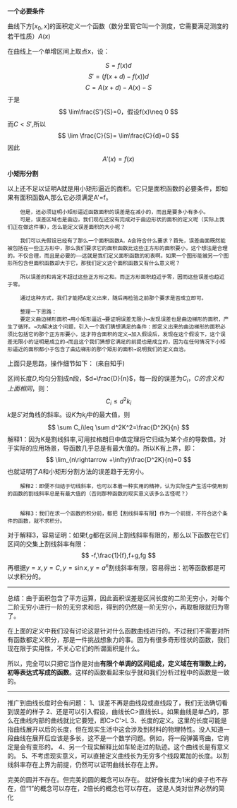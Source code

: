 **一个必要条件**

曲线下方$[x_0,x]$的面积定义一个函数（数分里管它叫一个测度，它需要满足测度的若干性质）$A(x)$



在曲线上一个单增区间上取点x，设：

$$
S=f(x)d
$$
$$
S'=(f(x+d)-f(x))d 
$$
$$
C=A(x+d)-A(x)-S
$$
于是
$$
\lim\frac{S'}{S}=0，假设f(x)\neq 0
$$
而$C<S'$,所以
$$
\lim \frac{C}{S}=
\lim\frac{C}{d}=0
$$
因此
$$
A'(x)=f(x)
$$

**小矩形分割**



以上还不足以证明A就是用小矩形逼近的面积。它只是面积函数的必要条件，即如果有面积函数A,那么它必须满足A'=f。


        但是，还必须证明小矩形逼近函数面积的误差是在减小的，而且是要多小有多小。
        可是，误差区域也是曲边，我们现在还没有完成对于曲边形状的面积的定义呢（实际上我们正在做这件事），怎么能定义误差面积的大小呢？

        我们可以先假设已经有了那么一个面积函数A，A会符合什么要求？首先，误差曲面既然能被包括在一些正方形中，那么我们要求它的面积函数比这些正方形的面积要小，这个想法是合理的。不仅合理，而且是必要的——这就是我们定义面积函数的初衷啊。如果一个图形能被另一个图形所包含但面积函数却大于它，那我们定义这个面积函数又有什么意义呢？

        所以误差的和肯定不超过这些正方形之和。而正方形面积趋近于零，因而这些误差也趋近于零。

        通过这种方式，我们才能把A定义出来，随后再检验之前那个要求是否成立即可。

        整理一下思路：
        要定义曲边梯形面积→用小矩形逼近→要证明误差无限小→发现误差也是曲边梯形的面积，产生了循环。→为解决这个问题，引入一个我们猜想满足的条件：即定义出来的曲边梯形的面积必须比包括它的那个正方形要小，这才符合面积的定义→加入假设后，发现在这个假设下，这个误差无限小的证明是成立的→而且这个我们猜想它满足的前提也是成立的，因为在任何情况下小矩形逼近的面积都小于包含了曲边梯形的那个矩形的面积→说明我们的定义自洽。

上面只是思路，操作细节如下：
(来自知乎)

区间长度$D$,均匀分割成n段，$d=\frac{D}{n}$，每一段的误差为$C_i，C的含义和上面相同$，则：
$$
C_i\leq d^2k_i
$$
$k$是$S'$对角线的斜率。设$K$为$k_i$中的最大值，则
$$
\sum C_i\leq \sum d^2K^2=\frac{D^2K}{n}
$$
        解释1：因为K是割线斜率,可用拉格朗日中值定理将它归结为某个点的导数值。对于实际的应用场景，导函数几乎总是有最大值的。所以K有上界，即：
$$
\lim_{n\rightarrow +\infty}\frac{D^2K}{n}=0
$$
也就证明了$A$和小矩形分割方法的误差趋于无穷小。


        解释2：即便不归结于切线斜率，也可以本着一种实用的精神，认为实际生产生活中使用到的函数的割线斜率总是有最大值的（否则那种函数的现实意义该多么古怪呢？）


        解释3：我们在求一个函数的积分前，都把【割线斜率有限】作为一个前提，不符合这个条件的函数，就不求积分。

对于解释3，容易证明：如果f,g都在区间上割线斜率有限的，那么以下函数在它们区间的交集上割线斜率有限：
$$
-f,\frac{1}{f},f+g,fg
$$
再根据$y=x,y=C,y=\sin x,y=a^x$割线斜率有限，容易得出：初等函数都是可以求积分的。

---

总结：由于面积包含了平方运算，因此面积误差是区间长度的二阶无穷小，对每个二阶无穷小进行一阶的无穷求和后，得到的仍然是一阶无穷小，再取极限就归为零了。

在上面的定义中我们没有讨论这是针对什么函数曲线进行的。不过我们不需要对所有函数都定义积分，那是一件挑战想象力的事。因为有很多奇形怪状的函数，我们现在限于实用性，不关心它们的所谓面积是什么。

所以，完全可以只把它当作是对由**有限个单调的区间组成，定义域在有理数上的，初等表达式写成的函数**。这样的函数看起来似乎就和我们分析过程中的函数是一致的。

---

推广到曲线长度时会有问题：
1、误差不再是曲线段或直线段了，我们无法确切看到误差的样子
2、还是可以引入假设，曲线长C>直线长L。如果曲线是单凸的，那么在曲线内部的曲线就比它要短，即C>C'>L
3、长度的定义。这里的长度可能是指曲线展开以后的长度，但在现实生活中这会涉及到材料的物理特性。没人知道一段曲线在展开后应该是多长，这不是一个数学问题。例如，将一段弹簧弯曲，它肯定是会有变形的。
4、另一个现实解释比如车轮走过的轨迹。这个曲线长是有意义的。
5、不考虑现实意义，可以直接定义曲线长为无穷多个线段累加的长度。以割线斜率存在上界为前提，仍然可以证明曲线长存在上界。

完美的圆并不存在。但完美的圆的概念可以存在。
就好像长度为1米的桌子也不存在，但“1”的概念可以存在，2倍长的概念也可以存在。
这是人类对世界必然的简化
